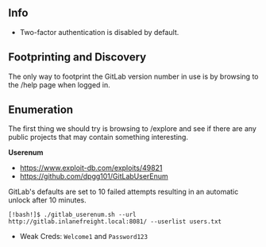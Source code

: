## Info

- Two-factor authentication is disabled by default.


## Footprinting and Discovery

The only way to footprint the GitLab version number in use is by browsing to the /help page when logged in.

## Enumeration

The first thing we should try is browsing to /explore and see if there are any public projects that may contain something interesting.

**Userenum**

- https://www.exploit-db.com/exploits/49821
- https://github.com/dpgg101/GitLabUserEnum

GitLab's defaults are set to 10 failed attempts resulting in an automatic unlock after 10 minutes. 

`[!bash!]$ ./gitlab_userenum.sh --url http://gitlab.inlanefreight.local:8081/ --userlist users.txt`

- Weak Creds: `Welcome1` and `Password123`
